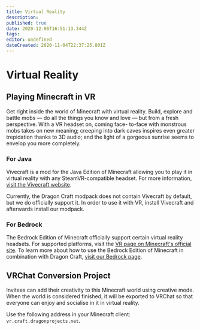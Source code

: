 ```yaml
---
title: Virtual Reality
description: 
published: true
date: 2020-12-06T16:51:13.344Z
tags: 
editor: undefined
dateCreated: 2020-11-04T22:37:25.801Z
---
```


# Virtual Reality

## Playing Minecraft in VR

Get right inside the world of Minecraft with virtual reality. Build, explore and battle mobs — do all the things you know and love — but from a fresh perspective. With a VR headset on, coming face- to-face with monstrous mobs takes on new meaning; creeping into dark caves inspires even greater trepidation thanks to 3D audio; and the light of a gorgeous sunrise seems to envelop you more completely.

### For Java
Vivecraft is a mod for the Java Edition of Minecraft allowing you to play it in virtual reality with any SteamVR-compatible headset. For more information, [visit the Vivecraft website](http://www.vivecraft.org).

Currently, the Dragon Craft modpack does not contain Vivecraft by default, but we do officially support it. In order to use it with VR, install Vivecraft and afterwards install our modpack.

### For Bedrock
The Bedrock Edition of Minecraft officially support certain virtual reality headsets. For supported platforms, visit the [VR page on Minecraft's official site](https://www.minecraft.net/en-us/vr). To learn more about how to use the Bedrock Edition of Minecraft in combination with Dragon Craft, [visit our Bedrock page](/dragoncraft/bedrock).

## VRChat Conversion Project
Invitees can add their creativity to this Minecraft world using creative mode. When the world is considered finished, it will be exported to VRChat so that everyone can enjoy and socialise in it in virtual reality.

Use the following address in your Minecraft client: `vr.craft.dragonprojects.net`.